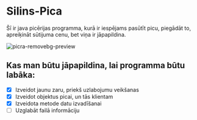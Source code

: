 # Silins-Pica
Šī ir java picērijas programma, kurā ir iespējams pasūtīt picu, piegādāt to, apreiķināt sūtijuma cenu, bet viņa ir jāpapildina.


![picra-removebg-preview](https://user-images.githubusercontent.com/128358182/227867095-7e9ed1e2-0152-4084-b529-832281c89444.png)

## Kas man būtu jāpapildina, lai programma būtu labāka:

- [x] Izveidot jaunu zaru, priekš uzlabojumu veikšanas
- [x] Izveidot objektus picai, un tās klientam
- [x] Izveidota metode datu izvadīšanai
- [ ] Uzglabāt failā informāciju
